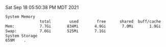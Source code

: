 Sat Sep 18 05:50:38 PM MDT 2021
```bash
System Memory
               total        used        free      shared  buff/cache   available
Mem:           7.7Gi       834Mi       4.9Gi       7.0Mi       1.9Gi       6.5Gi
Swap:          7.6Gi       525Mi       7.1Gi
System Storage
659M	.
```
